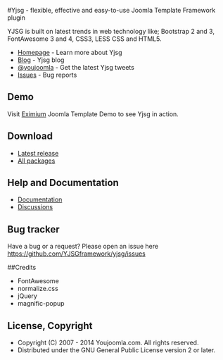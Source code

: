 #Yjsg - flexible, effective and easy-to-use Joomla Template Framework plugin

YJSG is built on latest trends in web technology like; Bootstrap 2 and 3, FontAwesome 3 and 4, CSS3, LESS CSS and HTML5.


* [Homepage](http://yjsimplegrid.com) - Learn more about Yjsg
* [Blog](http://www.youjoomla.com/youjoomla-blog/yjsg-framework-blog.html) - Yjsg blog
* [@youjoomla](https://twitter.com/youjoomla) - Get the latest Yjsg tweets
* [Issues](https://github.com/YJSGframework/yjsg/issues) - Bug reports


## Demo

Visit [Eximium](http://joomlatemplates.youjoomla.info/eximium/) Joomla Template Demo to see Yjsg in action.

## Download


* [Latest release](http://www.youjoomla.com/joomla-extensions/yjsg-joomla-template-framework-plugin.html?opendowns#files_holder)
* [All packages](https://github.com/YJSGframework/yjsg/releases)


## Help and Documentation

* [Documentation](http://yjsimplegrid.com/documentation)
* [Discussions](http://www.youjoomla.com/joomla_support/yjsg-template-framework-plugin/)

## Bug tracker

Have a bug or a request? Please open an issue here https://github.com/YJSGframework/yjsg/issues


##Credits

  * FontAwesome
  * normalize.css
  * jQuery
  * magnific-popup


## License, Copyright

  * Copyright (C) 2007 - 2014 Youjoomla.com. All rights reserved.
  * Distributed under the GNU General Public License version 2 or later.
